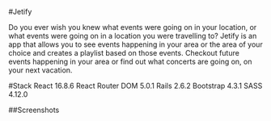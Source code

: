 #Jetify 

Do you ever wish you knew what events were going on in your location, or what events were going on in a location you were travelling to? 
Jetify is an app that allows you to see events happening in your area or the area of your choice and creates a playlist based on those events. Checkout future events happening in your area or find out what concerts are going on, on your next vacation.

#Stack
React 16.8.6
React Router DOM 5.0.1
Rails 2.6.2
Bootstrap 4.3.1
SASS 4.12.0


##Screenshots 




